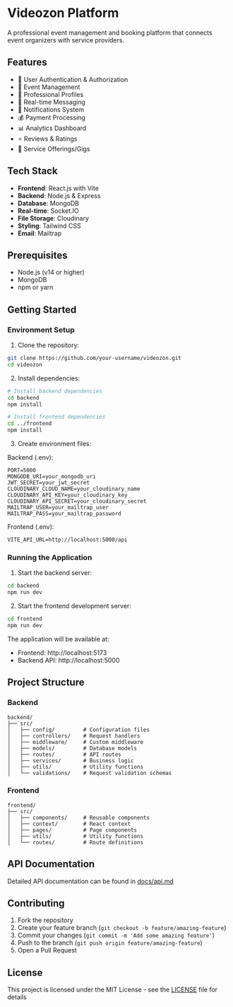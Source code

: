 # Videozon Platform

A professional event management and booking platform that connects event organizers with service providers.

## Features

- 👥 User Authentication & Authorization
- 📅 Event Management
- 💼 Professional Profiles
- 💬 Real-time Messaging
- 🔔 Notifications System
- 💰 Payment Processing
- 📊 Analytics Dashboard
- ⭐ Reviews & Ratings
- 🎯 Service Offerings/Gigs

## Tech Stack

- **Frontend**: React.js with Vite
- **Backend**: Node.js & Express
- **Database**: MongoDB
- **Real-time**: Socket.IO
- **File Storage**: Cloudinary
- **Styling**: Tailwind CSS
- **Email**: Mailtrap

## Prerequisites

- Node.js (v14 or higher)
- MongoDB
- npm or yarn

## Getting Started

### Environment Setup

1. Clone the repository:
```bash
git clone https://github.com/your-username/videozon.git
cd videozon
```

2. Install dependencies:
```bash
# Install backend dependencies
cd backend
npm install

# Install frontend dependencies
cd ../frontend
npm install
```

3. Create environment files:

Backend (.env):
```env
PORT=5000
MONGODB_URI=your_mongodb_uri
JWT_SECRET=your_jwt_secret
CLOUDINARY_CLOUD_NAME=your_cloudinary_name
CLOUDINARY_API_KEY=your_cloudinary_key
CLOUDINARY_API_SECRET=your_cloudinary_secret
MAILTRAP_USER=your_mailtrap_user
MAILTRAP_PASS=your_mailtrap_password
```

Frontend (.env):
```env
VITE_API_URL=http://localhost:5000/api
```

### Running the Application

1. Start the backend server:
```bash
cd backend
npm run dev
```

2. Start the frontend development server:
```bash
cd frontend
npm run dev
```

The application will be available at:
- Frontend: http://localhost:5173
- Backend API: http://localhost:5000

## Project Structure

### Backend

```
backend/
├── src/
│   ├── config/         # Configuration files
│   ├── controllers/    # Request handlers
│   ├── middleware/     # Custom middleware
│   ├── models/         # Database models
│   ├── routes/         # API routes
│   ├── services/       # Business logic
│   ├── utils/          # Utility functions
│   └── validations/    # Request validation schemas
```

### Frontend

```
frontend/
├── src/
│   ├── components/     # Reusable components
│   ├── context/        # React context
│   ├── pages/          # Page components
│   ├── utils/          # Utility functions
│   └── routes/         # Route definitions
```

## API Documentation

Detailed API documentation can be found in [docs/api.md](docs/api.md)

## Contributing

1. Fork the repository
2. Create your feature branch (`git checkout -b feature/amazing-feature`)
3. Commit your changes (`git commit -m 'Add some amazing feature'`)
4. Push to the branch (`git push origin feature/amazing-feature`)
5. Open a Pull Request

## License

This project is licensed under the MIT License - see the [LICENSE](LICENSE) file for details
